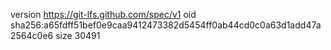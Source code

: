 version https://git-lfs.github.com/spec/v1
oid sha256:a65fdff51bef0e9caa9412473382d5454ff0ab44cd0c0a63d1add47a2564c0e6
size 30491

